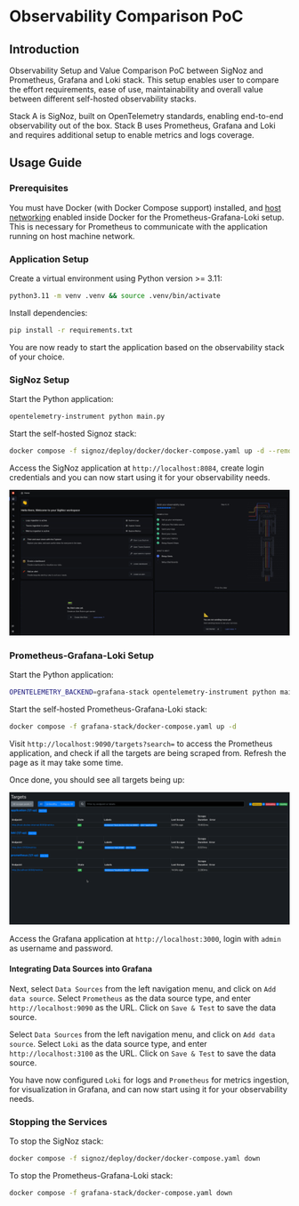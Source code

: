 # Observability Comparison PoC

## Introduction

Observability Setup and Value Comparison PoC between SigNoz and Prometheus, Grafana and Loki stack. This setup enables user to compare the effort requirements, ease of use, maintainability and overall value between different self-hosted observability stacks.

Stack A is SigNoz, built on OpenTelemetry standards, enabling end-to-end observability out of the box.
Stack B uses Prometheus, Grafana and Loki and requires additional setup to enable metrics and logs coverage.

## Usage Guide

### Prerequisites

You must have Docker (with Docker Compose support) installed, and [host networking](https://docs.docker.com/desktop/features/networking/#i-want-to-connect-from-a-container-to-a-service-on-the-host) enabled inside Docker for the Prometheus-Grafana-Loki setup. This is necessary for Prometheus to communicate with the application running on host machine network.

### Application Setup

Create a virtual environment using Python version >= 3.11:

```bash
python3.11 -m venv .venv && source .venv/bin/activate
```

Install dependencies:

```bash
pip install -r requirements.txt
```

You are now ready to start the application based on the observability stack of your choice.

### SigNoz Setup

Start the Python application:

```bash
opentelemetry-instrument python main.py
```

Start the self-hosted Signoz stack:

```bash
docker compose -f signoz/deploy/docker/docker-compose.yaml up -d --remove-orphans
```

Access the SigNoz application at `http://localhost:8084`, create login credentials and you can now start using it for your observability needs.

![SigNoz Onboarding View](img/signoz_onboarding.png)

### Prometheus-Grafana-Loki Setup

Start the Python application:

```bash
OPENTELEMETRY_BACKEND=grafana-stack opentelemetry-instrument python main.py
```

Start the self-hosted Prometheus-Grafana-Loki stack:

```bash
docker compose -f grafana-stack/docker-compose.yaml up -d
```

Visit `http://localhost:9090/targets?search=` to access the Prometheus application, and check if all the targets are being scraped from. Refresh the page as it may take some time.

Once done, you should see all targets being up:

![Prometheus Targets Page](img/prometheus_targets.png)

Access the Grafana application at `http://localhost:3000`, login with `admin` as username and password.

#### Integrating Data Sources into Grafana

Next, select `Data Sources` from the left navigation menu, and click on `Add data source`.
Select `Prometheus` as the data source type, and enter `http://localhost:9090` as the URL.
Click on `Save & Test` to save the data source.

Select `Data Sources` from the left navigation menu, and click on `Add data source`.
Select `Loki` as the data source type, and enter `http://localhost:3100` as the URL.
Click on `Save & Test` to save the data source.

You have now configured `Loki` for logs and `Prometheus` for metrics ingestion, for visualization in Grafana, and can now start using it for your observability needs.

### Stopping the Services

To stop the SigNoz stack:

```bash
docker compose -f signoz/deploy/docker/docker-compose.yaml down
```

To stop the Prometheus-Grafana-Loki stack:

```bash
docker compose -f grafana-stack/docker-compose.yaml down
```
